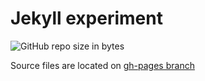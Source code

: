 # Jekyll experiment
![GitHub repo size in bytes](https://img.shields.io/github/repo-size/AaronszXia/blog.svg)

Source files are located on [gh-pages branch](https://github.com/AaronszXia/blog/tree/gh-pages "gh-pages branch")
